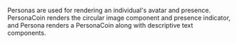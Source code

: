Personas are used for rendering an individual's avatar and presence. PersonaCoin renders the circular image component and presence indicator, and Persona renders a PersonaCoin along with descriptive text components.
